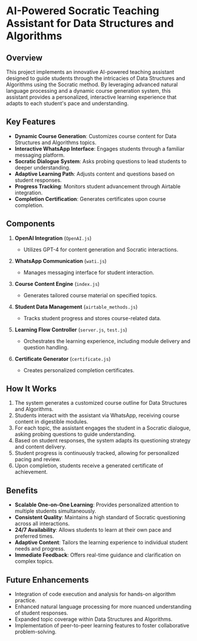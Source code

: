 # AI-Powered Socratic Teaching Assistant for Data Structures and Algorithms

## Overview

This project implements an innovative AI-powered teaching assistant designed to guide students through the intricacies of Data Structures and Algorithms using the Socratic method. By leveraging advanced natural language processing and a dynamic course generation system, this assistant provides a personalized, interactive learning experience that adapts to each student's pace and understanding.

## Key Features

- **Dynamic Course Generation**: Customizes course content for Data Structures and Algorithms topics.
- **Interactive WhatsApp Interface**: Engages students through a familiar messaging platform.
- **Socratic Dialogue System**: Asks probing questions to lead students to deeper understanding.
- **Adaptive Learning Path**: Adjusts content and questions based on student responses.
- **Progress Tracking**: Monitors student advancement through Airtable integration.
- **Completion Certification**: Generates certificates upon course completion.

## Components

1. **OpenAI Integration** (`OpenAI.js`)
   - Utilizes GPT-4 for content generation and Socratic interactions.

2. **WhatsApp Communication** (`wati.js`)
   - Manages messaging interface for student interaction.

3. **Course Content Engine** (`index.js`)
   - Generates tailored course material on specified topics.

4. **Student Data Management** (`airtable_methods.js`)
   - Tracks student progress and stores course-related data.

5. **Learning Flow Controller** (`server.js`, `test.js`)
   - Orchestrates the learning experience, including module delivery and question handling.

6. **Certificate Generator** (`certificate.js`)
   - Creates personalized completion certificates.

## How It Works

1. The system generates a customized course outline for Data Structures and Algorithms.
2. Students interact with the assistant via WhatsApp, receiving course content in digestible modules.
3. For each topic, the assistant engages the student in a Socratic dialogue, asking probing questions to guide understanding.
4. Based on student responses, the system adapts its questioning strategy and content delivery.
5. Student progress is continuously tracked, allowing for personalized pacing and review.
6. Upon completion, students receive a generated certificate of achievement.

## Benefits

- **Scalable One-on-One Learning**: Provides personalized attention to multiple students simultaneously.
- **Consistent Quality**: Maintains a high standard of Socratic questioning across all interactions.
- **24/7 Availability**: Allows students to learn at their own pace and preferred times.
- **Adaptive Content**: Tailors the learning experience to individual student needs and progress.
- **Immediate Feedback**: Offers real-time guidance and clarification on complex topics.

## Future Enhancements

- Integration of code execution and analysis for hands-on algorithm practice.
- Enhanced natural language processing for more nuanced understanding of student responses.
- Expanded topic coverage within Data Structures and Algorithms.
- Implementation of peer-to-peer learning features to foster collaborative problem-solving.

